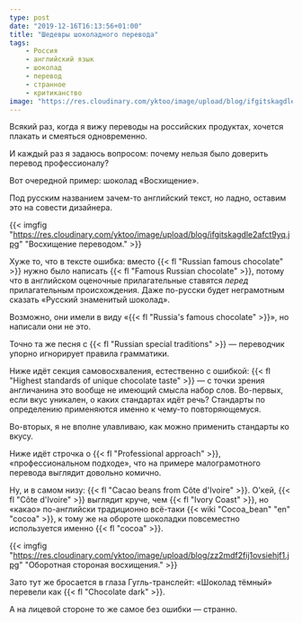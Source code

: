 ```yaml
---
type: post
date: "2019-12-16T16:13:56+01:00"
title: "Шедевры шоколадного перевода"
tags:
    - Россия
    - английский язык
    - шоколад
    - перевод
    - странное
    - критиканство
image: "https://res.cloudinary.com/yktoo/image/upload/blog/ifgitskagdle2afct9yq.jpg"
---
```


Всякий раз, когда я вижу переводы на российских продуктах, хочется плакать и смеяться одновременно.

И каждый раз я задаюсь вопросом: почему нельзя было доверить перевод профессионалу?

<!--more-->

Вот очередной пример: шоколад «Восхищение».

Под русским названием зачем-то английский текст, но ладно, оставим это на совести дизайнера.

{{< imgfig "https://res.cloudinary.com/yktoo/image/upload/blog/ifgitskagdle2afct9yq.jpg" "Восхищение переводом." >}}

Хуже то, что в тексте ошибка: вместо {{< fl "Russian famous chocolate" >}} нужно было написать {{< fl "Famous Russian chocolate" >}}, потому что в английском оценочные прилагательные ставятся *перед* прилагательным происхождения. Даже по-русски будет неграмотным сказать «Русский знаменитый шоколад».

Возможно, они имели в виду «{{< fl "Russia's famous chocolate" >}}», но написали они не это.

Точно та же песня с {{< fl "Russian special traditions" >}} — переводчик упорно игнорирует правила грамматики.

Ниже идёт секция самовосхваления, естественно с ошибкой: {{< fl "Highest standards of unique chocolate taste" >}} — с точки зрения англичанина это вообще не имеющий смысла набор слов. Во-первых, если вкус уникален, о каких стандартах идёт речь? Стандарты по определению применяются именно к чему-то повторяющемуся.

Во-вторых, я не вполне улавливаю, как можно применить стандарты ко вкусу.

Ниже идёт строчка о {{< fl "Professional approach" >}}, «профессиональном подходе», что на примере малограмотного перевода выглядит довольно комично.

Ну, и в самом низу: {{< fl "Cacao beans from Côte d'Ivoire" >}}. О'кей, {{< fl "Côte d'Ivoire" >}} выглядит круче, чем {{< fl "Ivory Coast" >}}, но «какао» по-английски традиционно всё-таки {{< wiki "Cocoa_bean" "en" "cocoa" >}}, к тому же на обороте шоколадки повсеместно используется именно {{< fl "cocoa" >}}.

{{< imgfig "https://res.cloudinary.com/yktoo/image/upload/blog/zz2mdf2fij1ovsiehjf1.jpg" "Оборотная стороная восхищения." >}}

Зато тут же бросается в глаза Гугль-транслейт: «Шоколад тёмный» перевели как {{< fl "Chocolate dark" >}}.

А на лицевой стороне то же самое без ошибки — странно.